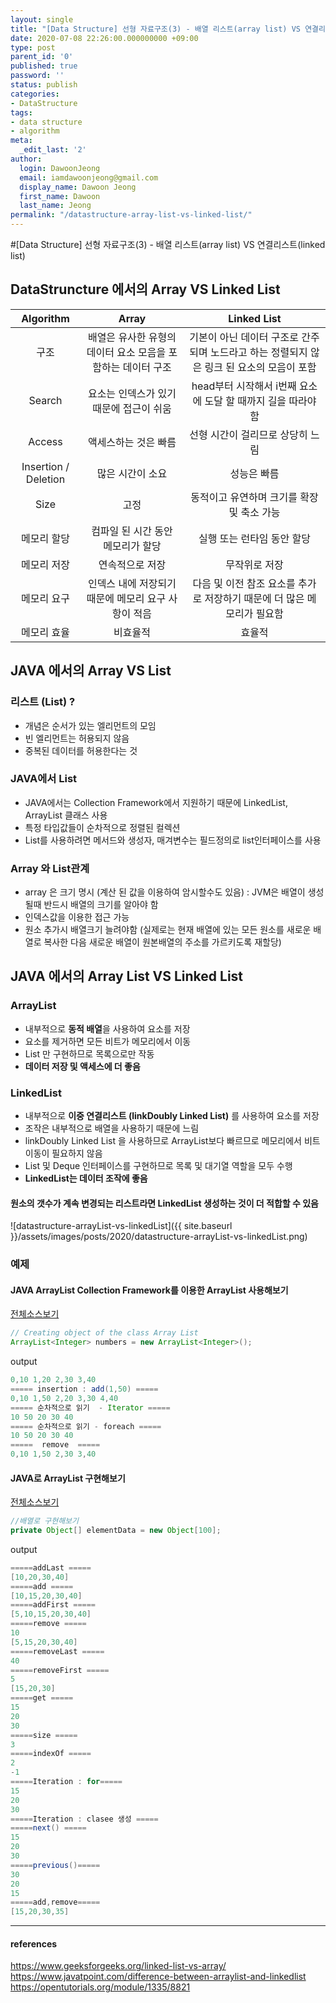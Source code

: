 ```yaml
---
layout: single
title: "[Data Structure] 선형 자료구조(3) - 배열 리스트(array list) VS 연결리스트(linked list)"
date: 2020-07-08 22:26:00.000000000 +09:00
type: post
parent_id: '0'
published: true
password: ''
status: publish
categories:
- DataStructure
tags:
- data structure
- algorithm
meta:
  _edit_last: '2'
author:
  login: DawoonJeong
  email: iamdawoonjeong@gmail.com
  display_name: Dawoon Jeong
  first_name: Dawoon
  last_name: Jeong
permalink: "/datastructure-array-list-vs-linked-list/"
---
```

#[Data Structure] 선형 자료구조(3) - 배열 리스트(array list) VS 연결리스트(linked list)

## DataStruncture 에서의 Array  VS Linked List

|Algorithm | Array | Linked List |
|:--------:|:--------:|:--------:|
|	구조	|	배열은 유사한 유형의 데이터 요소 모음을 포함하는 데이터 구조	|	기본이 아닌 데이터 구조로 간주되며 노드라고 하는 정렬되지 않은 링크 된 요소의 모음이 포함	|
|	Search	|	요소는 인덱스가 있기때문에 접근이 쉬움	|	head부터 시작해서 i번째 요소에 도달 할 때까지 길을 따라야함 |
|	Access	|	액세스하는 것은 빠름	|	 선형 시간이 걸리므로 상당히 느림	|
|	Insertion / Deletion	|	많은 시간이 소요	|  성능은 빠름	|
|	Size	|	고정	|  동적이고 유연하며 크기를 확장 및 축소 가능	|
|	메모리 할당	| 컴파일 된 시간 동안 메모리가 할당	|  실행 또는 런타임 동안 할당|
|	메모리 저장  |	연속적으로 저장	|  무작위로 저장 |
|	메모리 요구  |	인덱스 내에 저장되기 때문에 메모리 요구 사항이 적음	|  다음 및 이전 참조 요소를 추가로 저장하기 때문에 더 많은 메모리가 필요함 |
|	메모리 효율	|	비효율적 |  효율적 |


## JAVA 에서의  Array  VS  List

### 리스트 (List) ?
- 개념은 순서가 있는 엘리먼트의 모임
- 빈 엘리먼트는 허용되지 않음
- 중복된 데이터를 허용한다는 것

### JAVA에서 List
- JAVA에서는 Collection Framework에서 지원하기 때문에 LinkedList, ArrayList 클래스 사용
- 특정 타입값들이 순차적으로 정렬된 컬렉션
- List를 사용하려면 메서드와 생성자, 매겨변수는 필드정의로 list인터페이스를 사용

### Array 와 List관계
- array 은 크기 명시 (계산 된 값을 이용하여 암시할수도 있음) : JVM은 배열이 생성될때 반드시 배열의 크기를 알아야 함
- 인덱스값을 이용한 접근 가능
- 원소 추가시 배열크기 늘려야함 (실제로는 현재 배열에 있는 모든 원소를 새로운 배열로 복사한 다음 새로운 배열이 원본배열의 주소를 가르키도록 재할당)


## JAVA 에서의  Array List  VS Linked List


### ArrayList
- 내부적으로 **동적 배열**을 사용하여 요소를 저장
- 요소를 제거하면 모든 비트가 메모리에서 이동
- List 만 구현하므로 목록으로만 작동
- **데이터 저장 및 액세스에 더 좋음**


### LinkedList
- 내부적으로 **이중 연결리스트 (linkDoubly Linked List)** 를 사용하여 요소를 저장
- 조작은 내부적으로 배열을 사용하기 때문에 느림
- linkDoubly Linked List 을 사용하므로 ArrayList보다 빠르므로 메모리에서 비트 이동이 필요하지 않음
- List 및 Deque 인터페이스를 구현하므로 목록 및 대기열 역할을 모두 수행
- **LinkedList는 데이터 조작에 좋음**


#### 원소의 갯수가 계속 변경되는 리스트라면 LinkedList 생성하는 것이 더 적합할 수 있음

![datastructure-arrayList-vs-linkedList]({{ site.baseurl }}/assets/images/posts/2020/datastructure-arrayList-vs-linkedList.png)


### 예제


#### JAVA ArrayList Collection Framework를 이용한 ArrayList 사용해보기
[전체소스보기](https://github.com/iamdawoonjeong/java-datastructure-algorithm/blob/master/java-datastructure/src/list/ArrayListExample.java)


```java
// Creating object of the class Array List
ArrayList<Integer> numbers = new ArrayList<Integer>();
```


output


```java
0,10 1,20 2,30 3,40
===== insertion : add(1,50) =====
0,10 1,50 2,20 3,30 4,40
===== 순차적으로 읽기  - Iterator =====
10 50 20 30 40
===== 순차적으로 읽기 - foreach =====
10 50 20 30 40
=====  remove  =====
0,10 1,50 2,30 3,40
```


#### JAVA로 ArrayList 구현해보기
[전체소스보기](https://github.com/iamdawoonjeong/java-datastructure-algorithm/blob/master/java-datastructure/src/list/arraylist/implementation/ArrayList.java)


```java
//배열로 구현해보기
private Object[] elementData = new Object[100];
```


output


```java
=====addLast =====
[10,20,30,40]
=====add =====
[10,15,20,30,40]
=====addFirst =====
[5,10,15,20,30,40]
=====remove =====
10
[5,15,20,30,40]
=====removeLast =====
40
=====removeFirst =====
5
[15,20,30]
=====get =====
15
20
30
=====size =====
3
=====indexOf =====
2
-1
=====Iteration : for=====
15
20
30
=====Iteration : clasee 생성 =====
=====next() =====
15
20
30
=====previous()=====
30
20
15
=====add,remove=====
[15,20,30,35]
```


---
#### references
<https://www.geeksforgeeks.org/linked-list-vs-array/>  
<https://www.javatpoint.com/difference-between-arraylist-and-linkedlist>  
<https://opentutorials.org/module/1335/8821>
